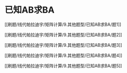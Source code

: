 # 已知AB求BA

[[刷题/线代帕拉迪宇/矩阵计算/9.其他题型/已知AB求BA/题1]]

[[刷题/线代帕拉迪宇/矩阵计算/9.其他题型/已知AB求BA/题2]]

[[刷题/线代帕拉迪宇/矩阵计算/9.其他题型/已知AB求BA/题3]]

[[刷题/线代帕拉迪宇/矩阵计算/9.其他题型/已知AB求BA/题4]]

[[刷题/线代帕拉迪宇/矩阵计算/9.其他题型/已知AB求BA/题5]]